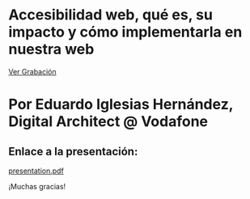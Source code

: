 # Accesibilidad web, qué es, su impacto y cómo implementarla en nuestra web
[Ver Grabación](https://www.youtube.com/watch?v=OkBIttAqCuo)

# Por Eduardo Iglesias Hernández, Digital Architect @ Vodafone

## Enlace a la presentación:

[presentation.pdf](./presentation.pdf)

¡Muchas gracias!
